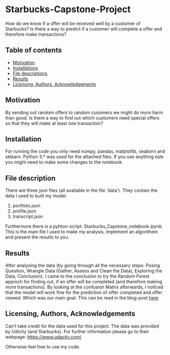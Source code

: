 # Starbucks-Capstone-Project
How do we know if a offer will be received well by a customer of Starbucks? Is there a way to predict if a customer will complete a offer and therefore make transactions?

## Table of contents

- [Motivation](#motivation)
- [Installations](#installation)
- [File descriptions](#file-description)
- [Results](#results)
- [Licensing, Authors, Acknowledgements](#author)

## Motivation
By sending out random offers to random cusomers we might do more harm than good. Is there a way to find out which customers need special offers so that they will make at least one transaction?


## Installation
For running the code you only need numpy, pandas, matplotlib, seaborn and sklearn. Python 3.* was used for the attached files. If you use anything esle you might need to make some changes to the notebook.

## File description<a name="file-description"></a>
There are three json files (all available in the file 'data'). They contain the data I used to built my model.
1. portfolio.json
2. profile.json
3. transcript.json

Furthermore there is a pyhton-script: Starbucks_Capstone_notebook.ipynb
This is the main file I used to make my analysis, implement an algorithem and present the results to you.


## Results
After analysing the data (by going through all the necessary steps: Posing Question, Wrangle Data (Gather, Assess and Clean the Data), Exploring the Data, Conclusion). I came to the conclusion to try the Random Forest approch for finding out, if an offer will be completed (and therefore making more transactions). By looking at the confusion Matrix afterwards, I noticed that the model will work fine for the prediction of offer completed and offer viewed. Which was our main goal. This can be read in the blog-post [here](https://medium.com/@julia.gilly/starbucks-capstone-project-using-random-forest-to-predict-if-an-offer-is-completed-or-not-by-a-6245cdb5b6ab )


## Licensing, Authors, Acknowledgements<a name="author"></a>

Can't take credit for the data used for this project. The data was provided by Udicity (and Starbucks). For further information please go to their webpage:  https://www.udacity.com/

Otherwise feel free to use my code.
